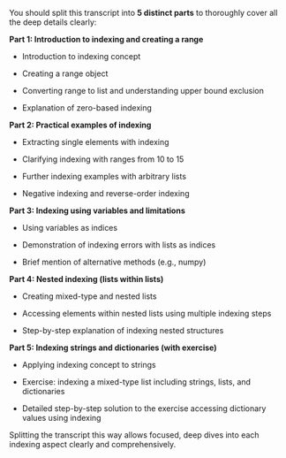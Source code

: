 You should split this transcript into **5 distinct parts** to thoroughly cover all the deep details clearly:

**Part 1: Introduction to indexing and creating a range**

- Introduction to indexing concept
    
- Creating a range object
    
- Converting range to list and understanding upper bound exclusion
    
- Explanation of zero-based indexing
    

**Part 2: Practical examples of indexing**

- Extracting single elements with indexing
    
- Clarifying indexing with ranges from 10 to 15
    
- Further indexing examples with arbitrary lists
    
- Negative indexing and reverse-order indexing
    

**Part 3: Indexing using variables and limitations**

- Using variables as indices
    
- Demonstration of indexing errors with lists as indices
    
- Brief mention of alternative methods (e.g., numpy)
    

**Part 4: Nested indexing (lists within lists)**

- Creating mixed-type and nested lists
    
- Accessing elements within nested lists using multiple indexing steps
    
- Step-by-step explanation of indexing nested structures
    

**Part 5: Indexing strings and dictionaries (with exercise)**

- Applying indexing concept to strings
    
- Exercise: indexing a mixed-type list including strings, lists, and dictionaries
    
- Detailed step-by-step solution to the exercise accessing dictionary values using indexing
    

Splitting the transcript this way allows focused, deep dives into each indexing aspect clearly and comprehensively.